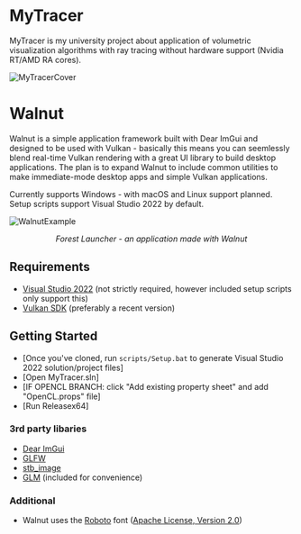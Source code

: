 # MyTracer
MyTracer is my university project about application of volumetric visualization algorithms with ray tracing without hardware support (Nvidia RT/AMD RA cores).

![MyTracerCover](https://sun9-14.userapi.com/impg/CspSGHMbvq9si0zMiWSVmgLWRM0nQftbKlp1Gw/yFYknR-8CFI.jpg?size=747x603&quality=96&sign=39031ca97b7b06a351e371bdf5e1a769&type=album)

# Walnut

Walnut is a simple application framework built with Dear ImGui and designed to be used with Vulkan - basically this means you can seemlessly blend real-time Vulkan rendering with a great UI library to build desktop applications. The plan is to expand Walnut to include common utilities to make immediate-mode desktop apps and simple Vulkan applications.

Currently supports Windows - with macOS and Linux support planned. Setup scripts support Visual Studio 2022 by default.

![WalnutExample](https://hazelengine.com/images/ForestLauncherScreenshot.jpg)
_<center>Forest Launcher - an application made with Walnut</center>_

## Requirements
- [Visual Studio 2022](https://visualstudio.com) (not strictly required, however included setup scripts only support this)
- [Vulkan SDK](https://vulkan.lunarg.com/sdk/home#windows) (preferably a recent version)

## Getting Started
- [Once you've cloned, run `scripts/Setup.bat` to generate Visual Studio 2022 solution/project files]
- [Open MyTracer.sln]
- [IF OPENCL BRANCH: click "Add existing property sheet" and add "OpenCL.props" file]
- [Run Releasex64]

### 3rd party libaries
- [Dear ImGui](https://github.com/ocornut/imgui)
- [GLFW](https://github.com/glfw/glfw)
- [stb_image](https://github.com/nothings/stb)
- [GLM](https://github.com/g-truc/glm) (included for convenience)

### Additional
- Walnut uses the [Roboto](https://fonts.google.com/specimen/Roboto) font ([Apache License, Version 2.0](https://www.apache.org/licenses/LICENSE-2.0))
